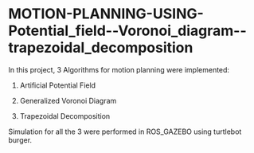 # MOTION-PLANNING-USING-Potential_field--Voronoi_diagram--trapezoidal_decomposition

In this project, 3 Algorithms for motion planning were implemented:

 1. Artificial Potential Field

 2. Generalized Voronoi Diagram

 3. Trapezoidal Decomposition

Simulation for all the 3 were performed in ROS_GAZEBO using turtlebot burger.
